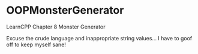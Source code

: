 # OOPMonsterGenerator
LearnCPP Chapter 8 Monster Generator

Excuse the crude language and inappropriate string values... I have to goof off to keep myself sane!  
